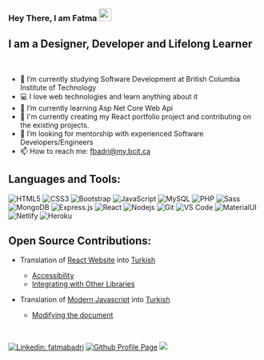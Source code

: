 ### Hey There, I am Fatma <img src="https://media.giphy.com/media/hvRJCLFzcasrR4ia7z/giphy.gif" width="25px">

## I am a Designer, Developer and Lifelong Learner

<br />


- 🔭 I’m currently studying Software Development at British Columbia Institute of Technology
- 💻 I love web technologies and learn anything about it
- 🌱 I’m currently learning Asp Net Core Web Api
- 🔨 I'm currently creating my React portfolio project and contributing on the existing projects. 
- 🤔 I’m looking for mentorship with experienced Software Developers/Engineers
- 📫 How to reach me: <a href="mailto:fbadri@my.bcit.ca">fbadri@my.bcit.ca</a>
<!-- - 👯 I’m collaborating on ........ -->
<!-- Resume -->


## Languages and Tools:
![HTML5](https://img.shields.io/badge/-HTML5-E34F26?style=flat-square&logo=html5&logoColor=white)
![CSS3](https://img.shields.io/badge/-CSS3-1572B6?style=flat-square&logo=css3)
![Bootstrap](https://img.shields.io/badge/-Bootstrap-563D7C?style=flat-square&logo=bootstrap)
![JavaScript](https://img.shields.io/badge/-JavaScript-%23F7DF1C?style=flat-square&logo=javascript&logoColor=000000&labelColor=%23F7DF1C&color=%23FFCE5A)
![MySQL](https://img.shields.io/badge/-MySQL-black?style=flat-square&logo=mysqlColor=f5f5f5)
![PHP](https://img.shields.io/badge/-PHP-8993be?style=flat-square&logo=php)
![Sass](https://img.shields.io/badge/-Sass-%23CC6699?style=flat-square&logo=sass&logoColor=ffffff)
![MongoDB](https://img.shields.io/badge/-MongoDB-white?style=flat-square&logo=mongodb&logoColor=f5f5f5)
![Express.js](https://img.shields.io/badge/-Expressjs-white?style=flat-square&logo=expressjs&logoColor=f5f5f5)
![React](https://img.shields.io/badge/-React-%23282C34?style=flat-square&logo=react)
![Nodejs](https://img.shields.io/badge/-Nodejs-green?style=flat-square&logo=Node.js)
![Git](https://img.shields.io/badge/-Git-%23F05032?style=flat-square&logo=git&logoColor=%23ffffff)
![VS Code](https://img.shields.io/badge/-VSCode-%23007ACC?style=flat-square&logo=visual-studio-code)
![MaterialUI](https://img.shields.io/badge/-MatrialUI-0081CB?style=flat-square&logo=material-UI)
![Netlify](https://img.shields.io/badge/-Netlify-%2300C7B7?style=flat-square&logo=netlify&logoColor=ffffff)
![Heroku](https://img.shields.io/badge/-Heroku-430098?style=flat-square&logo=heroku)
<!--![Postman](https://img.shields.io/badge/Postman-black?style=flat-square&logo=postman)
![Android](https://img.shields.io/badge/Android-05150C?style=flat-square&logo=android)
![PostgreSQL](https://img.shields.io/badge/-PostgreSQL-336791?style=flat-square&logo=postgresql)
![GraphQL](https://img.shields.io/badge/-GraphQL-E10098?style=flat-square&logo=graphql)
![Docker](https://img.shields.io/badge/-Docker-black?style=flat-square&logo=docker)
![PostgreSQL](https://img.shields.io/badge/-PostgreSQL-336791?style=flat-square&logo=postgresql)
![Amazon AWS](https://img.shields.io/badge/Amazon%20AWS-232F3E?style=flat-square&logo=amazon-aws)
![Microsoft Azure](https://img.shields.io/badge/Microsoft%20Azure-232F7E?style=flat-square&logo=microsoft-azure)
![Google Cloud](https://img.shields.io/badge/Google%20Cloud-black?style=flat-square&logo=google-cloud) -->



## Open Source Contributions: 
- Translation of [React Website](https://reactjs.org/) into [Turkish](https://tr.reactjs.org/)
    - [Accessibility](https://tr.reactjs.org/docs/accessibility.html)
    - [Integrating with Other Libraries](https://tr.reactjs.org/docs/integrating-with-other-libraries.html)

- Translation of [Modern Javascript](https://javascript.info/) into [Turkish](https://tr.javascript.info/)
    - [Modifying the document](https://tr.javascript.info/modifying-document)



<!-- ## Github Stats:  -->
<!-- ## Most Used languages:  -->

<br />


[![Linkedin: fatmabadri](https://img.shields.io/badge/-fatmabadri-blue?style=flat-square&logo=Linkedin&logoColor=white&link=https://www.linkedin.com/in/fatmabadri/)](https://www.linkedin.com/in/fatmabadri/)
[![Github Profile Page](https://img.shields.io/badge/-fatmabadri-blue?style=flat-square&logo=Github&logoColor=white&link=https://fatmabadri.github.io/)](https://fatmabadri.github.io/)
![](https://visitor-badge.glitch.me/badge?page_id=fatmabadri.fatmabadri)


<!--
**fatmabadri/fatmabadri** is a ✨ _special_ ✨ repository because its `README.md` (this file) appears on your GitHub profile.
Here are some ideas to get you started:
- 🔭 I’m currently working on ...
- 🌱 I’m currently learning ...
- 👯 I’m looking to collaborate on ...
- 🤔 I’m looking for help with ...
- 💬 Ask me about ...
- 📫 How to reach me: ...
- 😄 Pronouns: ...
- ⚡ Fun fact: ...
-->
